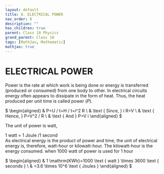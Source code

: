 ```yaml
---
layout: default
title: 8. ELECTRICAL POWER
nav_order: 8
description: ""
has_children: true
parent: Class 10 Physics
grand_parent: Class 10
tags: [MathJax, Mathematic]
mathjax: true
---
```


# ELECTRICAL POWER

Power is the rate at which work is being done or energy is transferred (produced or consumed) from one body to other. In electrical circuits energy often appears to dissipate in the form of heat. Thus, the heat produced per unit time is called power $(P)$.

$
\begin{aligned}
& P=U / t=H / t=i^2 R \\
& \text { Since, } i R=V \\
& \text { Hence, } P=V^2 / R \\
& \text { And } P=V i
\end{aligned}
$


The unit of power is watt,


1 watt = 1 Joule $/ 1$ second  
As electrical energy is the product of power and time, the unit of electrical energy is, therefore, watt-hour or kilowatt-hour. The kilowatt-hour is the energy consumed.
when 1000 watt of power is used for 1 hour

$
\begin{aligned}
& 1 \mathrm{KWh}=1000 \text { watt } \times 3600 \text { seconds } \\
& =3.6 \times 10^6 \text { Joules }
\end{aligned}
$
